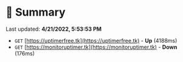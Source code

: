 # 📖 Summary
Last updated: **4/21/2022, 5:53:53 PM**

- `GET` [https://uptimerfree.tk](https://uptimerfree.tk) - **Up** (4188ms)
- `GET` [https://monitoruptimer.tk](https://monitoruptimer.tk) - **Down** (176ms)
